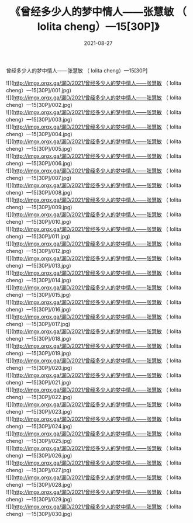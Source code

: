 ﻿---
layout: post
title:  《曾经多少人的梦中情人——张慧敏 （ lolita cheng）—15[30P]》
date:   2021-08-27
img: http://imgx.orgx.ga/漏D/2021/曾经多少人的梦中情人——张慧敏 （ lolita cheng）—15[30P]/000.jpg
categories: [美女, 清纯, 唯美]
---

曾经多少人的梦中情人——张慧敏 （ lolita cheng）—15[30P]

  ![](http://imgx.orgx.ga/漏D/2021/曾经多少人的梦中情人——张慧敏 （ lolita cheng）—15[30P]/001.jpg) <br> ![](http://imgx.orgx.ga/漏D/2021/曾经多少人的梦中情人——张慧敏 （ lolita cheng）—15[30P]/002.jpg) <br> ![](http://imgx.orgx.ga/漏D/2021/曾经多少人的梦中情人——张慧敏 （ lolita cheng）—15[30P]/003.jpg) <br> ![](http://imgx.orgx.ga/漏D/2021/曾经多少人的梦中情人——张慧敏 （ lolita cheng）—15[30P]/004.jpg) <br> ![](http://imgx.orgx.ga/漏D/2021/曾经多少人的梦中情人——张慧敏 （ lolita cheng）—15[30P]/005.jpg) <br> ![](http://imgx.orgx.ga/漏D/2021/曾经多少人的梦中情人——张慧敏 （ lolita cheng）—15[30P]/006.jpg) <br> ![](http://imgx.orgx.ga/漏D/2021/曾经多少人的梦中情人——张慧敏 （ lolita cheng）—15[30P]/007.jpg) <br> ![](http://imgx.orgx.ga/漏D/2021/曾经多少人的梦中情人——张慧敏 （ lolita cheng）—15[30P]/008.jpg) <br> ![](http://imgx.orgx.ga/漏D/2021/曾经多少人的梦中情人——张慧敏 （ lolita cheng）—15[30P]/009.jpg) <br> ![](http://imgx.orgx.ga/漏D/2021/曾经多少人的梦中情人——张慧敏 （ lolita cheng）—15[30P]/010.jpg) <br> ![](http://imgx.orgx.ga/漏D/2021/曾经多少人的梦中情人——张慧敏 （ lolita cheng）—15[30P]/011.jpg) <br> ![](http://imgx.orgx.ga/漏D/2021/曾经多少人的梦中情人——张慧敏 （ lolita cheng）—15[30P]/012.jpg) <br> ![](http://imgx.orgx.ga/漏D/2021/曾经多少人的梦中情人——张慧敏 （ lolita cheng）—15[30P]/013.jpg) <br> ![](http://imgx.orgx.ga/漏D/2021/曾经多少人的梦中情人——张慧敏 （ lolita cheng）—15[30P]/014.jpg) <br> ![](http://imgx.orgx.ga/漏D/2021/曾经多少人的梦中情人——张慧敏 （ lolita cheng）—15[30P]/015.jpg) <br> ![](http://imgx.orgx.ga/漏D/2021/曾经多少人的梦中情人——张慧敏 （ lolita cheng）—15[30P]/016.jpg) <br> ![](http://imgx.orgx.ga/漏D/2021/曾经多少人的梦中情人——张慧敏 （ lolita cheng）—15[30P]/017.jpg) <br> ![](http://imgx.orgx.ga/漏D/2021/曾经多少人的梦中情人——张慧敏 （ lolita cheng）—15[30P]/018.jpg) <br> ![](http://imgx.orgx.ga/漏D/2021/曾经多少人的梦中情人——张慧敏 （ lolita cheng）—15[30P]/019.jpg) <br> ![](http://imgx.orgx.ga/漏D/2021/曾经多少人的梦中情人——张慧敏 （ lolita cheng）—15[30P]/020.jpg) <br> ![](http://imgx.orgx.ga/漏D/2021/曾经多少人的梦中情人——张慧敏 （ lolita cheng）—15[30P]/021.jpg) <br> ![](http://imgx.orgx.ga/漏D/2021/曾经多少人的梦中情人——张慧敏 （ lolita cheng）—15[30P]/022.jpg) <br> ![](http://imgx.orgx.ga/漏D/2021/曾经多少人的梦中情人——张慧敏 （ lolita cheng）—15[30P]/023.jpg) <br> ![](http://imgx.orgx.ga/漏D/2021/曾经多少人的梦中情人——张慧敏 （ lolita cheng）—15[30P]/024.jpg) <br> ![](http://imgx.orgx.ga/漏D/2021/曾经多少人的梦中情人——张慧敏 （ lolita cheng）—15[30P]/025.jpg) <br> ![](http://imgx.orgx.ga/漏D/2021/曾经多少人的梦中情人——张慧敏 （ lolita cheng）—15[30P]/026.jpg) <br> ![](http://imgx.orgx.ga/漏D/2021/曾经多少人的梦中情人——张慧敏 （ lolita cheng）—15[30P]/027.jpg) <br> ![](http://imgx.orgx.ga/漏D/2021/曾经多少人的梦中情人——张慧敏 （ lolita cheng）—15[30P]/028.jpg) <br> ![](http://imgx.orgx.ga/漏D/2021/曾经多少人的梦中情人——张慧敏 （ lolita cheng）—15[30P]/029.jpg) <br> ![](http://imgx.orgx.ga/漏D/2021/曾经多少人的梦中情人——张慧敏 （ lolita cheng）—15[30P]/030.jpg) <br>
